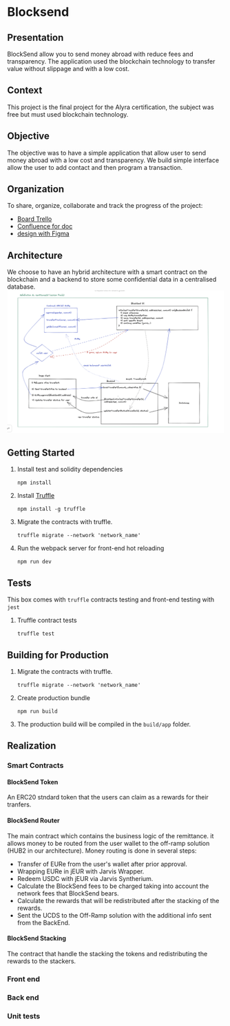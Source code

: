 # Blocksend

## Presentation

BlockSend allow you to send money abroad with reduce fees and transparency. The application used the blockchain technology to transfer value without slippage and with a low cost.

## Context

This project is the final project for the Alyra certification, the subject was free but must used blockchain technology.

## Objective

The objective was to have a simple application that allow user to send money abroad with a low cost and transparency. We build simple interface allow the user to add contact and then program a transaction.

## Organization
To share, organize, collaborate and track the progress of the project:
- [Board Trello](https://trello.com/b/18tZQRRh/blocksend-suivi-dev)
- [Confluence for doc](https://blocksend.atlassian.net/wiki/spaces/BLOCKSEND/pages/426049/Sommaire)
- [design with Figma](https://www.figma.com/file/V8fQ5aJYz9IreIc5WkJLf7/ASHLEY_WK_061222?node-id=0%3A1)

## Architecture

We choose to have an hybrid architecture with a smart contract on the blockchain and a backend to store some confidential data in a centralised database.
![alt text](./docs/architeture.png)


## Getting Started

1. Install test and solidity dependencies
    ```
    npm install
    ```
1. Install [Truffle](http://truffleframework.com)
    ```
    npm install -g truffle
    ```
1. Migrate the contracts with truffle.
    ```
    truffle migrate --network 'network_name'
    ```
1. Run the webpack server for front-end hot reloading
    ```
    npm run dev
    ```

## Tests
This box comes with `truffle` contracts testing and front-end testing with `jest`
1. Truffle contract tests
    ```
    truffle test
    ```

## Building for Production
1. Migrate the contracts with truffle.
    ```
    truffle migrate --network 'network_name'
    ```
1. Create production bundle
    ```
    npm run build
    ```
1. The production build will be compiled in the `build/app` folder.
    
    
## Realization

### Smart Contracts

#### BlockSend Token
An ERC20 stndard token that the users can claim as a rewards for their tranfers.

#### BlockSend Router
The main contract which contains the business logic of the remittance.
it allows money to be routed from the user wallet to the off-ramp solution (HUB2 in our architecture).
Money routing is done in several steps:
- Transfer of EURe from the user's wallet after prior approval.
- Wrapping EURe in jEUR with Jarvis Wrapper.
- Redeem USDC with jEUR via Jarvis Syntherium.
- Calculate the BlockSend fees to be charged taking into account the network fees that BlockSend bears.
- Calculate the rewards that will be redistributed after the stacking of the rewards.
- Sent the UCDS to the Off-Ramp solution with the additional info sent from the BackEnd.

#### BlockSend Stacking
The contract that handle the stacking the tokens and redistributing the rewards to the stackers.

### Front end

### Back end

### Unit tests

